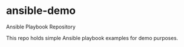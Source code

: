 # ansible-demo
Ansible Playbook Repository


This repo holds simple Ansible playbook examples for demo purposes.
